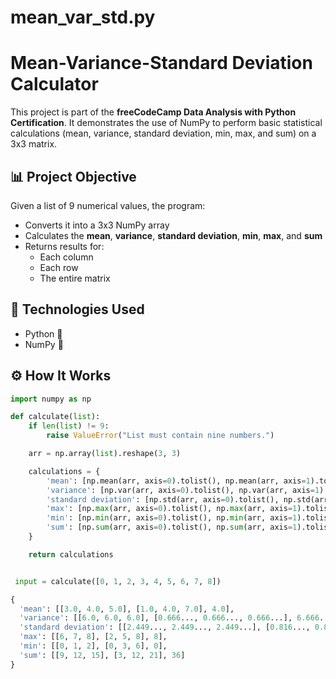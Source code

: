 # mean_var_std.py

# Mean-Variance-Standard Deviation Calculator

This project is part of the **freeCodeCamp Data Analysis with Python Certification**. It demonstrates the use of NumPy to perform basic statistical calculations (mean, variance, standard deviation, min, max, and sum) on a 3x3 matrix.

## 📊 Project Objective

Given a list of 9 numerical values, the program:
- Converts it into a 3x3 NumPy array
- Calculates the **mean**, **variance**, **standard deviation**, **min**, **max**, and **sum**
- Returns results for:
  - Each column
  - Each row
  - The entire matrix

## 🧰 Technologies Used

- Python 🐍
- NumPy 📐

## ⚙️ How It Works

```python
import numpy as np

def calculate(list):
    if len(list) != 9:
        raise ValueError("List must contain nine numbers.")

    arr = np.array(list).reshape(3, 3)

    calculations = {
        'mean': [np.mean(arr, axis=0).tolist(), np.mean(arr, axis=1).tolist(), np.mean(arr).item()],
        'variance': [np.var(arr, axis=0).tolist(), np.var(arr, axis=1).tolist(), np.var(arr).item()],
        'standard deviation': [np.std(arr, axis=0).tolist(), np.std(arr, axis=1).tolist(), np.std(arr).item()],
        'max': [np.max(arr, axis=0).tolist(), np.max(arr, axis=1).tolist(), np.max(arr).item()],
        'min': [np.min(arr, axis=0).tolist(), np.min(arr, axis=1).tolist(), np.min(arr).item()],
        'sum': [np.sum(arr, axis=0).tolist(), np.sum(arr, axis=1).tolist(), np.sum(arr).item()]
    }

    return calculations


 input = calculate([0, 1, 2, 3, 4, 5, 6, 7, 8])

{
  'mean': [[3.0, 4.0, 5.0], [1.0, 4.0, 7.0], 4.0],
  'variance': [[6.0, 6.0, 6.0], [0.666..., 0.666..., 0.666...], 6.666...],
  'standard deviation': [[2.449..., 2.449..., 2.449...], [0.816..., 0.816..., 0.816...], 2.581...],
  'max': [[6, 7, 8], [2, 5, 8], 8],
  'min': [[0, 1, 2], [0, 3, 6], 0],
  'sum': [[9, 12, 15], [3, 12, 21], 36]
}

